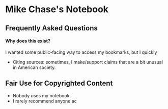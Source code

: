 # Mike Chase's Notebook

## Frequently Asked Questions

#### Why does this exist?

I wanted some public-facing way to access my bookmarks, but I quickly&#x20;

* Citing sources: sometimes, I make/support claims that are a bit unusual in American society.

####



## Fair Use for Copyrighted Content

* Nobody uses my notebook.
* I rarely recommend anyone ac
